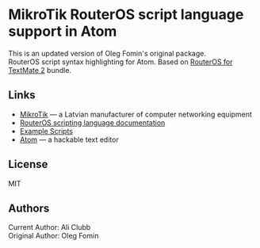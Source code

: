 # MikroTik RouterOS script language support in Atom

 This is an updated version of Oleg Fomin's original package.  
 RouterOS script syntax highlighting for Atom. Based on [RouterOS for TextMate 2](https://bitbucket.org/tiktuk/routeros.tmbundle) bundle.

## Links
- [MikroTik](http://www.mikrotik.com) — a Latvian manufacturer of computer networking equipment
- [RouterOS scripting language documentation](http://wiki.mikrotik.com/wiki/Manual:Scripting)
- [Example Scripts](http://wiki.mikrotik.com/wiki/Scripts)
- [Atom](http://atom.io/) — a hackable text editor

## License
MIT

## Authors
Current Author: Ali Clubb  
Original Author: Oleg Fomin
